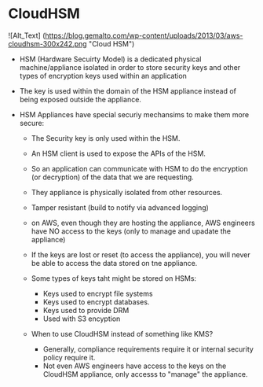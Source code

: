 # CloudHSM

![Alt_Text] (https://blog.gemalto.com/wp-content/uploads/2013/03/aws-cloudhsm-300x242.png "Cloud HSM")
* HSM (Hardware Secuirty Model) is a dedicated physical machine/appliance isolated in order to store security keys and other types of encryption keys used within an application
* The key is used within the domain of the HSM appliance instead of being exposed outside the appliance.

* HSM Appliances have special securiy mechansims to make them more secure:
    * The Security key is only used within the HSM.
    * An HSM client is used to expose the APIs of the HSM.
    * So an application can communicate with HSM to do the encryption (or decryption) of the data that we are requesting.
    * They appliance is physically isolated from other resources.
    * Tamper resistant (build to notify via advanced logging)
    * on AWS, even though they are hosting the appliance, AWS engineers have NO access to the keys (only to manage and upadate the appliance)
    * If the keys are lost or reset (to access the appliance), you will never be able to access the data stored on tne appliance.

    * Some types of keys taht might be stored on HSMs:
        * Keys used to encrypt file systems
        * Keys used to encrypt databases.
        * Keys used to provide DRM
        * Used with S3 encyption

    * When to use CloudHSM instead of something like KMS?

        * Generally, compliance requirements require it or internal security policy require it.
        * Not even AWS engineers have access to the keys on the CloudHSM appliance, only accesss to "manage" the appliance.

